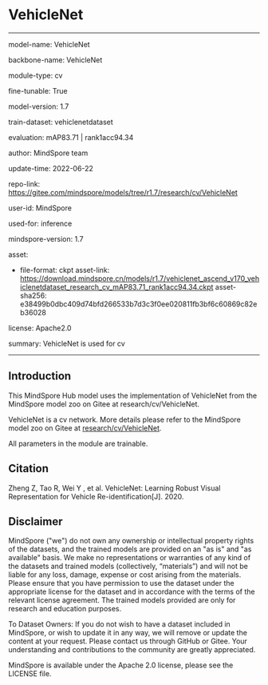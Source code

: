 # VehicleNet

---

model-name: VehicleNet

backbone-name: VehicleNet

module-type: cv

fine-tunable: True

model-version: 1.7

train-dataset: vehiclenetdataset

evaluation: mAP83.71 | rank1acc94.34

author: MindSpore team

update-time: 2022-06-22

repo-link: <https://gitee.com/mindspore/models/tree/r1.7/research/cv/VehicleNet>

user-id: MindSpore

used-for: inference

mindspore-version: 1.7

asset:

-
    file-format: ckpt
    asset-link: <https://download.mindspore.cn/models/r1.7/vehiclenet_ascend_v170_vehiclenetdataset_research_cv_mAP83.71_rank1acc94.34.ckpt>
    asset-sha256: e38499b0dbc409d74bfd266533b7d3c3f0ee020811fb3bf6c60869c82eb36028

license: Apache2.0

summary: VehicleNet is used for cv

---

## Introduction

This MindSpore Hub model uses the implementation of VehicleNet from the MindSpore model zoo on Gitee at research/cv/VehicleNet.

VehicleNet is a cv network. More details please refer to the MindSpore model zoo on Gitee at [research/cv/VehicleNet](https://gitee.com/mindspore/models/blob/r1.7/research/cv/VehicleNet/README_CN.md).

All parameters in the module are trainable.

## Citation

Zheng Z, Tao R, Wei Y , et al. VehicleNet: Learning Robust Visual Representation for Vehicle Re-identification[J]. 2020.

## Disclaimer

MindSpore ("we") do not own any ownership or intellectual property rights of the datasets, and the trained models are provided on an "as is" and "as available" basis. We make no representations or warranties of any kind of the datasets and trained models (collectively, “materials”) and will not be liable for any loss, damage, expense or cost arising from the materials. Please ensure that you have permission to use the dataset under the appropriate license for the dataset and in accordance with the terms of the relevant license agreement. The trained models provided are only for research and education purposes.

To Dataset Owners: If you do not wish to have a dataset included in MindSpore, or wish to update it in any way, we will remove or update the content at your request. Please contact us through GitHub or Gitee. Your understanding and contributions to the community are greatly appreciated.

MindSpore is available under the Apache 2.0 license, please see the LICENSE file.
